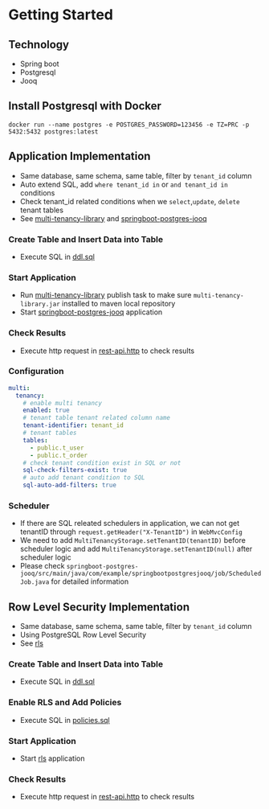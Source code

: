 # Getting Started

## Technology

- Spring boot
- Postgresql
- Jooq

## Install Postgresql with Docker

```
docker run --name postgres -e POSTGRES_PASSWORD=123456 -e TZ=PRC -p 5432:5432 postgres:latest
```

## Application Implementation

- Same database, same schema, same table, filter by `tenant_id` column
- Auto extend SQL, add `where tenant_id in` or `and tenant_id in` conditions
- Check tenant_id related conditions when we `select`,`update`, `delete` tenant tables
- See [multi-tenancy-library](./multi-tenancy-library) and [springboot-postgres-jooq](./springboot-postgres-jooq)

### Create Table and Insert Data into Table

- Execute SQL in [ddl.sql](./springboot-postgres-jooq/sql/ddl.sql)

### Start Application

- Run [multi-tenancy-library](./multi-tenancy-library) publish task to make sure `multi-tenancy-library.jar` installed
  to maven local repository
- Start [springboot-postgres-jooq](./springboot-postgres-jooq) application

### Check Results

- Execute http request in [rest-api.http](./springboot-postgres-jooq/rest-api.http) to check results

### Configuration

```yaml
multi:
  tenancy:
    # enable multi tenancy
    enabled: true
    # tenant table tenant related column name
    tenant-identifier: tenant_id
    # tenant tables
    tables:
      - public.t_user
      - public.t_order
    # check tenant condition exist in SQL or not
    sql-check-filters-exist: true
    # auto add tenant condition to SQL
    sql-auto-add-filters: true
```

### Scheduler

- If there are SQL releated schedulers in application, we can not get tenantID
  through `request.getHeader("X-TenantID")` in `WebMvcConfig`
- We need to add `MultiTenancyStorage.setTenantID(tenantID)` before scheduler logic
  and add `MultiTenancyStorage.setTenantID(null)` after scheduler logic
- Please check `springboot-postgres-jooq/src/main/java/com/example/springbootpostgresjooq/job/ScheduledJob.java`
  for detailed information

## Row Level Security Implementation

- Same database, same schema, same table, filter by `tenant_id` column
- Using PostgreSQL Row Level Security
- See [rls](./rls)

### Create Table and Insert Data into Table

- Execute SQL in [ddl.sql](./rls/sql/ddl.sql)

### Enable RLS and Add Policies

- Execute SQL in [policies.sql](./rls/sql/policies.sql)

### Start Application

- Start [rls](./rls) application

### Check Results

- Execute http request in [rest-api.http](./rls/rest-api.http) to check results